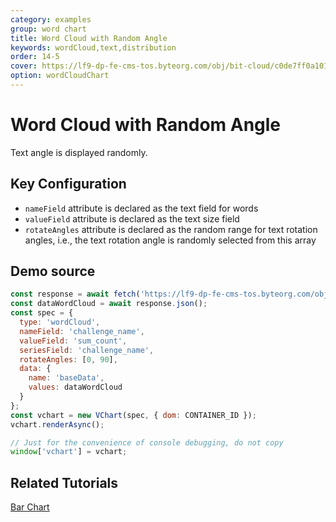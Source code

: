```yaml
---
category: examples
group: word chart
title: Word Cloud with Random Angle
keywords: wordCloud,text,distribution
order: 14-5
cover: https://lf9-dp-fe-cms-tos.byteorg.com/obj/bit-cloud/c0de7ff0a101bd4cb25c81700.png
option: wordCloudChart
---
```


# Word Cloud with Random Angle

Text angle is displayed randomly.

## Key Configuration

- `nameField` attribute is declared as the text field for words
- `valueField` attribute is declared as the text size field
- `rotateAngles` attribute is declared as the random range for text rotation angles, i.e., the text rotation angle is randomly selected from this array

## Demo source

```javascript livedemo
const response = await fetch('https://lf9-dp-fe-cms-tos.byteorg.com/obj/bit-cloud/data-wordcloud.json');
const dataWordCloud = await response.json();
const spec = {
  type: 'wordCloud',
  nameField: 'challenge_name',
  valueField: 'sum_count',
  seriesField: 'challenge_name',
  rotateAngles: [0, 90],
  data: {
    name: 'baseData',
    values: dataWordCloud
  }
};
const vchart = new VChart(spec, { dom: CONTAINER_ID });
vchart.renderAsync();

// Just for the convenience of console debugging, do not copy
window['vchart'] = vchart;
```

## Related Tutorials

[Bar Chart](link)
